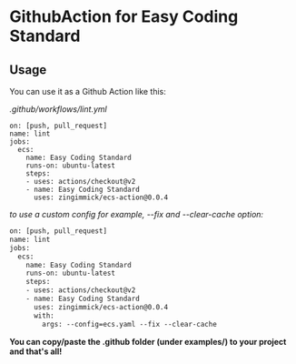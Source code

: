 # GithubAction for Easy Coding Standard

## Usage

You can use it as a Github Action like this:

_.github/workflows/lint.yml_
```
on: [push, pull_request]
name: lint
jobs:
  ecs:
    name: Easy Coding Standard
    runs-on: ubuntu-latest
    steps:
    - uses: actions/checkout@v2
    - name: Easy Coding Standard
      uses: zingimmick/ecs-action@0.0.4
```

_to use a custom config for example, --fix and --clear-cache option:_
```diff
on: [push, pull_request]
name: lint
jobs:
  ecs:
    name: Easy Coding Standard
    runs-on: ubuntu-latest
    steps:
    - uses: actions/checkout@v2
    - name: Easy Coding Standard
      uses: zingimmick/ecs-action@0.0.4
      with:
        args: --config=ecs.yaml --fix --clear-cache
```

**You can copy/paste the .github folder (under examples/) to your project and that's all!**
